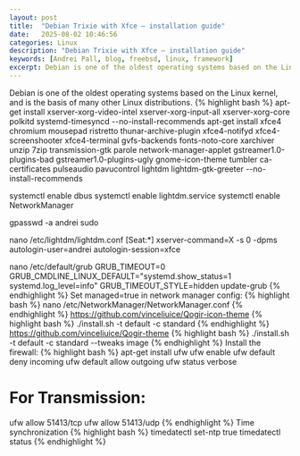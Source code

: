 ```yaml
---
layout: post
title:  "Debian Trixie with Xfce – installation guide"
date:   2025-08-02 10:46:56
categories: Linux
description: "Debian Trixie with Xfce – installation guide"
keywords: [Andrei Pall, blog, freebsd, linux, framework]
excerpt: Debian is one of the oldest operating systems based on the Linux kernel, and is the basis of many other Linux distributions.
---
```

Debian is one of the oldest operating systems based on the Linux kernel, and is the basis of many other Linux distributions.
{% highlight bash %}
apt-get install xserver-xorg-video-intel xserver-xorg-input-all xserver-xorg-core polkitd systemd-timesyncd --no-install-recommends
apt-get install xfce4 chromium mousepad ristretto thunar-archive-plugin xfce4-notifyd xfce4-screenshooter xfce4-terminal gvfs-backends fonts-noto-core xarchiver unzip 7zip transmission-gtk parole network-manager-applet gstreamer1.0-plugins-bad gstreamer1.0-plugins-ugly gnome-icon-theme tumbler ca-certificates pulseaudio pavucontrol lightdm lightdm-gtk-greeter --no-install-recommends

systemctl enable dbus
systemctl enable lightdm.service
systemctl enable NetworkManager

gpasswd -a andrei sudo

nano /etc/lightdm/lightdm.conf
[Seat:*]
xserver-command=X -s 0 -dpms
autologin-user=andrei
autologin-session=xfce

nano /etc/default/grub
GRUB_TIMEOUT=0
GRUB_CMDLINE_LINUX_DEFAULT="systemd.show_status=1 systemd.log_level=info"
GRUB_TIMEOUT_STYLE=hidden
update-grub
{% endhighlight %}
Set managed=true in network manager config:
{% highlight bash %}
nano /etc/NetworkManager/NetworkManager.conf
{% endhighlight %}
https://github.com/vinceliuice/Qogir-icon-theme
{% highlight bash %}
./install.sh -t default -c standard
{% endhighlight %}
https://github.com/vinceliuice/Qogir-theme
{% highlight bash %}
./install.sh -t default -c standard --tweaks image
{% endhighlight %}
Install the firewall:
{% highlight bash %}
apt-get install ufw
ufw enable
ufw default deny incoming
ufw default allow outgoing
ufw status verbose
# For Transmission:
ufw allow 51413/tcp
ufw allow 51413/udp
{% endhighlight %}
Time synchronization
{% highlight bash %}
timedatectl set-ntp true
timedatectl status
{% endhighlight %}
